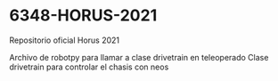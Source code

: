 # 6348-HORUS-2021
Repositorio oficial Horus 2021

Archivo de robotpy para llamar a clase drivetrain en teleoperado 
Clase drivetrain para controlar el chasis con neos